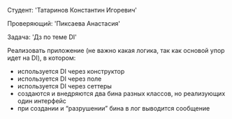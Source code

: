 Студент: 'Татаринов Константин Игоревич'

Проверяющий: 'Пиксаева Анастасия'

Задача: 'Дз по теме DI'

Реализовать приложение (не важно какая логика, так как основой упор идет на DI), в котором:

* используется DI через конструктор
* используется DI через поле
* используется DI через сеттеры
* создаются и внедряются два бина разных классов, но реализующих один интерфейс
* при создании и “разрушении” бина в лог выводится сообщение
